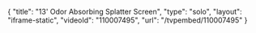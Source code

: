 {
    "title": "13' Odor Absorbing Splatter Screen",
    "type": "solo",
    "layout": "iframe-static",
    "videoId": "110007495",
    "url": "\/tvpembed\/110007495"
}